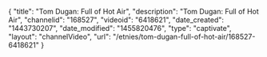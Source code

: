 {
    "title": "Tom Dugan: Full of Hot Air",
    "description": "Tom Dugan: Full of Hot Air",
    "channelid": "168527",
    "videoid": "6418621",
    "date_created": "1443730207",
    "date_modified": "1455820476",
    "type": "captivate",
    "layout": "channelVideo",
    "url": "\/etnies\/tom-dugan-full-of-hot-air\/168527-6418621"
}
